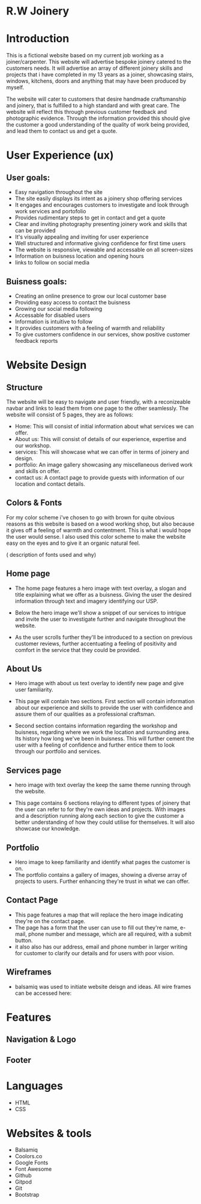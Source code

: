#  R.W Joinery
# Introduction
<p> This is a fictional website based on my current job working as a joiner/carpenter. This website will advertise bespoke joinery catered to the customers needs. It will advertise an array of different joinery skills and projects that i have completed in my 13 years as a joiner, showcasing stairs, windows, kitchens, doors and anything that may have been produced by myself.

The website will cater to customers that desire handmade craftsmanship and joinery, that is fulfilled to a high standard and with great care. The website will reflect this through previous customer feedback and photographic evidence. Through the information provided this should give the customer a good understanding of the quality of work being provided, and lead them to contact us and get a quote. </p>  
   
# User Experience (ux)

## User goals:
* Easy navigation throughout the site
* The site easily displays its intent as a joinery shop offering services 
* It engages and encourages customers to investigate and look through work services and portofolio
* Provides rudimentary steps to get in contact and get a quote
* Clear and inviting photography presenting joinery work and skills that can be provided
* It's visually appealing and inviting for user experience
* Well structured and informative giving confidence for first time users
* The website is responsive, viewable and accessable on all screen-sizes 
* Information on buisness location and opening hours
* links to follow on social media




## Buisness goals:
* Creating an online presence to grow our local customer base
* Providing easy access to contact the buisness 
* Growing our social media following
* Accessable for disabled users
* Information is intuitive to follow 
* It provides customers with a feeling of warmth and reliability 
* To give customers confidence in our services, show positive customer feedback reports

# Website Design

## Structure

The website will be easy to navigate and user friendly, with a reconizeable navbar and links to lead them from one page to the other seamlessly. The website will consist of 5 pages, they are as follows:

* Home: This will consist of initial information about what services we can offer.
* About us: This will consist of details of our experience, expertise and our workshop.
* services: This will showcase what we can offer in terms of joinery and design.
* portfolio: An image gallery showcasing any miscellaneous derived work and skills on offer.
* contact us: A contact page to provide guests with information of our location and contact details.

## Colors & Fonts

For my color scheme i've chosen to go with brown for quite obvious reasons as this website is based on a wood working shop, but also because it gives off a feeling of warmth and contentment. This is what i would hope the user would sense. I also used this color scheme to make the website easy on the eyes and to give it an organic natural feel. 

( description of fonts used and why)


 ## Home page
 * The home page features a hero image with text overlay, a slogan and title explaining what we offer as a buisness. Giving the user the desired information through text and imagery identifying our USP. 
 
 * Below the hero image we'll show a snippet of our services to intrigue and invite the user to investigate further and navigate throughout the website. 

 * As the user scrolls further they'll be introduced to a section on previous customer reviews, further accentuating a feeling of positivity and comfort in the service that they could be provided.
 ## About Us
 * Hero image with about us text overlay to identify new page and give user familiarity.
 
 * This page will contain two sections. First section will contain information about our experience and skills to provide the user with confidence and assure them of our qualities as a professional craftsman.
 
 * Second section contains information regarding the workshop and buisness, regarding where we work the location and surrounding area. Its history how long we've been in buisness. This will further cement the user with a feeling of confidence and further entice them to look through our portfolio and services.
 ## Services page
 
 * hero image with text overlay the keep the same theme running through the website.

 * This page contains 6 sections relaying to different types of joinery that the user can refer to for they're own ideas and projects. With images and a description running along each section to give the customer a better understanding of how they could utilise for themselves. It will also showcase our knowledge.


 ## Portfolio
 * Hero image to keep familiarity and identify what pages the customer is on.
 * The portfolio contains a gallery of images, showing a diverse array of projects to users. Further enhancing they're trust in what we can offer.

 ## Contact Page
  * This page features a map that will replace the hero image indicating they're on the contact page.
  * The page has a form that the user can use to fill out they're name, e-mail, phone number and message, which are all required, with a submit button.
  * it also also has our address, email and phone number in larger writing for customer to clarify our details and for users with poor vision.

 ## Wireframes
 * balsamiq was used to initiate website deisgn and ideas. All wire frames can be accessed here:
 <link>
  
 # Features
 
 ## Navigation & Logo



 ## Footer

 # Languages
 * HTML
 * CSS

 # Websites & tools
 * Balsamiq
 * Coolors.co
 * Google Fonts
 * Font Awesome
 * Github
 * Gitpod
 * Git
 * Bootstrap









 


   
